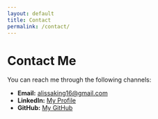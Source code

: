 ```yaml
---
layout: default
title: Contact
permalink: /contact/
---
```


# Contact Me
You can reach me through the following channels:

- **Email:** [alissaking16@gmail.com](mailto:alissaking16@gmail.com)
- **LinkedIn:** [My Profile](https://linkedin.com/in/alissaking/)
- **GitHub:** [My GitHub](https://github.com/Alissa-King)
